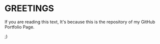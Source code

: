 # GREETINGS

If you are reading this text, It's because this is the repository of my GitHub Portfolio Page.

;)
